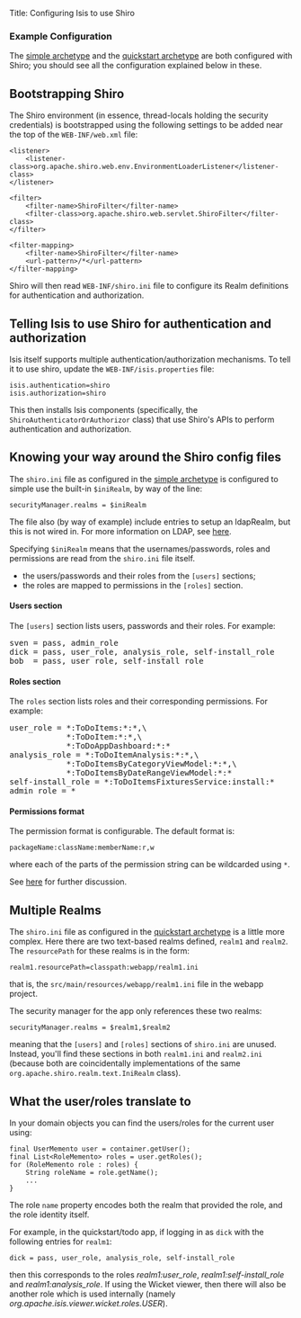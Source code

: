 Title: Configuring Isis to use Shiro

### Example Configuration

The [simple archetype](../../../intro/getting-started/quickstart-archetype.html) and the [quickstart archetype](../../../intro/getting-started/simple-archetype.html) are both configured with Shiro; you should see all the configuration explained below in these.


## Bootstrapping Shiro

The Shiro environment (in essence, thread-locals holding the security credentials) is bootstrapped using the following settings to be added near the top of the `WEB-INF/web.xml` file:

    <listener>
        <listener-class>org.apache.shiro.web.env.EnvironmentLoaderListener</listener-class>
    </listener>
    
    <filter>
        <filter-name>ShiroFilter</filter-name>
        <filter-class>org.apache.shiro.web.servlet.ShiroFilter</filter-class>
    </filter>
    
    <filter-mapping>
        <filter-name>ShiroFilter</filter-name>
        <url-pattern>/*</url-pattern>
    </filter-mapping>

Shiro will then read `WEB-INF/shiro.ini` file to configure its Realm definitions for authentication and authorization.


## Telling Isis to use Shiro for authentication and authorization

Isis itself supports multiple authentication/authorization mechanisms.  To tell it to use shiro, update the `WEB-INF/isis.properties` file:

    isis.authentication=shiro
    isis.authorization=shiro


This then installs Isis components (specifically, the `ShiroAuthenticatorOrAuthorizor` class) that use Shiro's APIs to perform authentication and authorization.


## Knowing your way around the Shiro config files

The `shiro.ini` file as configured in the [simple archetype](../../../intro/getting-started/simple-archetype.html) is configured to simple use the built-in `$iniRealm`, by way of the line:

    securityManager.realms = $iniRealm

The file also (by way of example) include entries to setup an ldapRealm, but this is not wired in.  For more information on LDAP, see [here](./using-ldap.html).

Specifying `$iniRealm` means that the usernames/passwords, roles and permissions are read from the `shiro.ini` file itself.

* the users/passwords and their roles from the `[users]` sections;  
* the roles are mapped to permissions in the `[roles]` section.

#### Users section

The `[users]` section lists users, passwords and their roles.  For example:

<pre>
sven = pass, admin_role
dick = pass, user_role, analysis_role, self-install_role
bob  = pass, user_role, self-install_role
</pre>

#### Roles section

The `roles` section lists roles and their corresponding permissions.  For example:

<pre>
user_role = *:ToDoItems:*:*,\
            *:ToDoItem:*:*,\
            *:ToDoAppDashboard:*:*
analysis_role = *:ToDoItemAnalysis:*:*,\
            *:ToDoItemsByCategoryViewModel:*:*,\
            *:ToDoItemsByDateRangeViewModel:*:*
self-install_role = *:ToDoItemsFixturesService:install:*
admin_role = *
</pre>

#### Permissions format

The permission format is configurable.  The default format is:

    packageName:className:memberName:r,w

where each of the parts of the permission string can be wildcarded using `*`.

See [here](./format-of-permissions.html) for further discussion.

## Multiple Realms

The `shiro.ini` file as configured in the [quickstart archetype](../../../intro/getting-started/quickstart-archetype.html) is a little more complex.  Here there are two text-based realms defined, `realm1` and `realm2`.  The `resourcePath` for these realms is in the form:

    realm1.resourcePath=classpath:webapp/realm1.ini

that is, the `src/main/resources/webapp/realm1.ini` file in the webapp project.

The security manager for the app only references these two realms:

    securityManager.realms = $realm1,$realm2

meaning that the `[users]` and `[roles]` sections of `shiro.ini` are unused.  Instead, you'll find these sections in both `realm1.ini` and `realm2.ini` (because both are coincidentally implementations of the same `org.apache.shiro.realm.text.IniRealm` class).

## What the user/roles translate to

In your domain objects you can find the users/roles for the current user using:

    final UserMemento user = container.getUser();
    final List<RoleMemento> roles = user.getRoles();
    for (RoleMemento role : roles) {
        String roleName = role.getName();
        ...
    }

The role `name` property encodes both the realm that provided the role, and the role identity itself.

For example, in the quickstart/todo app, if logging in as `dick` with the following entries for `realm1`:

    dick = pass, user_role, analysis_role, self-install_role

then this corresponds to the roles *realm1:user_role*, *realm1:self-install_role* and *realm1:analysis_role*.  If using the Wicket viewer, then there will also be another role which is used internally (namely *org.apache.isis.viewer.wicket.roles.USER*).
